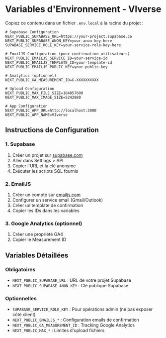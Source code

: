 # Variables d'Environnement - VIverse

Copiez ce contenu dans un fichier `.env.local` à la racine du projet :

```env
# Supabase Configuration
NEXT_PUBLIC_SUPABASE_URL=https://your-project.supabase.co
NEXT_PUBLIC_SUPABASE_ANON_KEY=your-anon-key-here
SUPABASE_SERVICE_ROLE_KEY=your-service-role-key-here

# EmailJS Configuration (pour confirmation utilisateurs)
NEXT_PUBLIC_EMAILJS_SERVICE_ID=your-service-id
NEXT_PUBLIC_EMAILJS_TEMPLATE_ID=your-template-id
NEXT_PUBLIC_EMAILJS_PUBLIC_KEY=your-public-key

# Analytics (optionnel)
NEXT_PUBLIC_GA_MEASUREMENT_ID=G-XXXXXXXXXX

# Upload Configuration
NEXT_PUBLIC_MAX_FILE_SIZE=104857600
NEXT_PUBLIC_MAX_IMAGE_SIZE=5242880

# App Configuration
NEXT_PUBLIC_APP_URL=http://localhost:3000
NEXT_PUBLIC_APP_NAME=VIverse
```

## Instructions de Configuration

### 1. Supabase

1. Créer un projet sur [supabase.com](https://supabase.com)
2. Aller dans Settings > API
3. Copier l'URL et la clé anonyme
4. Exécuter les scripts SQL fournis

### 2. EmailJS

1. Créer un compte sur [emailjs.com](https://emailjs.com)
2. Configurer un service email (Gmail/Outlook)
3. Créer un template de confirmation
4. Copier les IDs dans les variables

### 3. Google Analytics (optionnel)

1. Créer une propriété GA4
2. Copier le Measurement ID

## Variables Détaillées

### Obligatoires

- `NEXT_PUBLIC_SUPABASE_URL` : URL de votre projet Supabase
- `NEXT_PUBLIC_SUPABASE_ANON_KEY` : Clé publique Supabase

### Optionnelles

- `SUPABASE_SERVICE_ROLE_KEY` : Pour opérations admin (ne pas exposer côté client)
- `NEXT_PUBLIC_EMAILJS_*` : Configuration emails de confirmation
- `NEXT_PUBLIC_GA_MEASUREMENT_ID` : Tracking Google Analytics
- `NEXT_PUBLIC_MAX_*` : Limites d'upload fichiers
